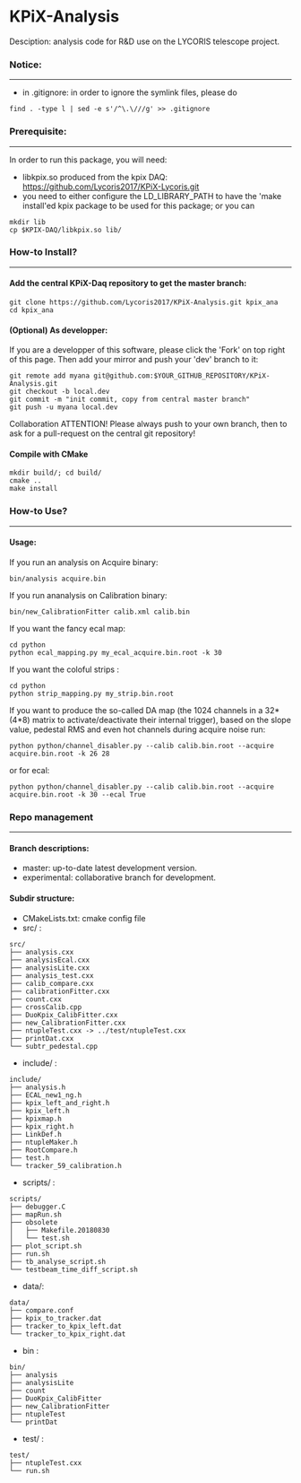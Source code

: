 # KPiX-Analysis

Desciption: analysis code for R&D use on the LYCORIS telescope project.

### Notice:
--------------
* in .gitignore: in order to ignore the symlink files, please do
```
find . -type l | sed -e s'/^\.\///g' >> .gitignore
```

### Prerequisite:
--------------

In order to run this package, you will need:
* libkpix.so produced from the kpix DAQ: https://github.com/Lycoris2017/KPiX-Lycoris.git
* you need to either configure the LD_LIBRARY_PATH to have the 'make install'ed kpix package to be used for this package; or you can
```
mkdir lib
cp $KPIX-DAQ/libkpix.so lib/
```

### How-to Install?
--------------

#### Add the central KPiX-Daq repository to get the master branch:

```
git clone https://github.com/Lycoris2017/KPiX-Analysis.git kpix_ana
cd kpix_ana
```

#### (Optional) As developper:

If you are a developper of this software, please click the 'Fork' on top right of this page. Then add your mirror and push your 'dev' branch to it:

```
git remote add myana git@github.com:$YOUR_GITHUB_REPOSITORY/KPiX-Analysis.git
git checkout -b local.dev
git commit -m "init commit, copy from central master branch"
git push -u myana local.dev
```

Collaboration ATTENTION! Please always push to your own branch, then to ask for a pull-request on the central git repository!

#### Compile with CMake

```
mkdir build/; cd build/
cmake ..
make install
```

### How-to Use?
--------------

#### Usage:

If you run an analysis on Acquire binary:
```
bin/analysis acquire.bin
```

If you run ananalysis on Calibration binary:
```
bin/new_CalibrationFitter calib.xml calib.bin
```

If you want the fancy ecal map:
```
cd python
python ecal_mapping.py my_ecal_acquire.bin.root -k 30
```

If you want the coloful strips :
```
cd python
python strip_mapping.py my_strip.bin.root
```

If you want to produce the so-called DA map (the 1024 channels in a 32*(4*8) matrix to activate/deactivate their internal trigger), based on the slope value, pedestal RMS and even hot channels during acquire noise run:
```
python python/channel_disabler.py --calib calib.bin.root --acquire acquire.bin.root -k 26 28
```

or for ecal:
```
python python/channel_disabler.py --calib calib.bin.root --acquire acquire.bin.root -k 30 --ecal True
```

### Repo management
--------------

#### Branch descriptions:

* master: up-to-date latest development version.
* experimental: collaborative branch for development.

#### Subdir structure:

* CMakeLists.txt: cmake config file
* src/ :
```
src/
├── analysis.cxx 
├── analysisEcal.cxx
├── analysisLite.cxx
├── analysis_test.cxx
├── calib_compare.cxx
├── calibrationFitter.cxx
├── count.cxx
├── crossCalib.cpp
├── DuoKpix_CalibFitter.cxx
├── new_CalibrationFitter.cxx
├── ntupleTest.cxx -> ../test/ntupleTest.cxx
├── printDat.cxx
└── subtr_pedestal.cpp
```

* include/ :
```
include/
├── analysis.h
├── ECAL_new1_ng.h
├── kpix_left_and_right.h
├── kpix_left.h
├── kpixmap.h
├── kpix_right.h
├── LinkDef.h
├── ntupleMaker.h
├── RootCompare.h
├── test.h
└── tracker_59_calibration.h
```

* scripts/ :
```
scripts/
├── debugger.C
├── mapRun.sh
├── obsolete
│   ├── Makefile.20180830
│   └── test.sh
├── plot_script.sh
├── run.sh
├── tb_analyse_script.sh
└── testbeam_time_diff_script.sh
```

* data/:
```
data/
├── compare.conf
├── kpix_to_tracker.dat
├── tracker_to_kpix_left.dat
└── tracker_to_kpix_right.dat
```

* bin :
```
bin/
├── analysis
├── analysisLite
├── count
├── DuoKpix_CalibFitter
├── new_CalibrationFitter
├── ntupleTest
└── printDat
```

* test/ :
```
test/
├── ntupleTest.cxx
└── run.sh
```

